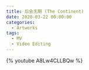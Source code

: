 ```yaml
---
title: 后会无期 (The Continent)
date: 2020-03-22 00:00:00
categories:
  - Artworks
tags:
  - MV
  - Video Editing
---
```


{% youtube A8Lw4CLLBQw %}
